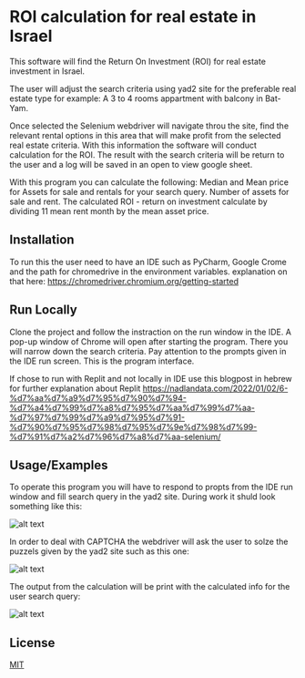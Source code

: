# ROI calculation for real estate in Israel

This software will find the Return On Investment (ROI) for real estate investment in Israel. 

The user will adjust the search criteria using yad2 site for the preferable real 
estate type for example: A 3 to 4 rooms appartment with balcony in Bat-Yam. 

Once selected the Selenium webdriver will navigate throu the site, 
find the relevant rental options in this area that will make profit from the selected real
estate criteria. With this information the software will conduct calculation for the ROI.
The result with the search criteria will be return to the user and a log will be saved
in an open to view google sheet.

With this program you can calculate the following:
Median and Mean price for Assets for sale and rentals for your search query.
Number of assets for sale and rent.
The calculated ROI - return on investment calculate by dividing 
11 mean rent month by the mean asset price.


## Installation

To run this the user need to have an IDE such as PyCharm, 
Google Crome and the path for chromedrive in the environment
variables. explanation on that here: https://chromedriver.chromium.org/getting-started 

## Run Locally

Clone the project and follow the instraction on the run window in the IDE. A pop-up
window of Chrome will open after starting the program. There you will narrow down the
search criteria. Pay attention to the prompts given in the IDE run screen. This is the 
program interface. 

If chose to run with Replit and not locally in IDE use this  blogpost 
in hebrew for further explanation about Replit
https://nadlandata.com/2022/01/02/6-%d7%aa%d7%a9%d7%95%d7%90%d7%94-%d7%a4%d7%99%d7%a8%d7%95%d7%aa%d7%99%d7%aa-%d7%97%d7%99%d7%a9%d7%95%d7%91-%d7%90%d7%95%d7%98%d7%95%d7%9e%d7%98%d7%99-%d7%91%d7%a2%d7%96%d7%a8%d7%aa-selenium/


## Usage/Examples

To operate this program you will have to respond to propts from the IDE run window and fill
search query in the yad2 site. During work it shuld look something like this:

![alt text](figs/Screenshot_1.jpg)

In order to deal with CAPTCHA  the webdriver will ask the user to solze
the puzzels given by the yad2 site such as this one:

![alt text](figs/Screenshot_3.jpg)

The output from the calculation will be print with the calculated info for 
the user search query:

![alt text](figs/Screenshot_2.jpg)



## License

[MIT](https://choosealicense.com/licenses/mit/)
